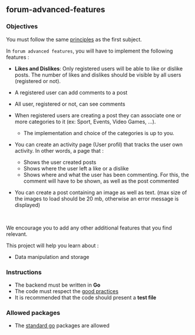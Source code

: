 ## forum-advanced-features

### Objectives

You must follow the same [principles](https://public.01-edu.org/subjects/forum/) as the first subject.

In `forum advanced features`, you will have to implement the following features :

<!-- - You will have to create a way to notify users when their posts are :

  - liked/disliked
  - commented -->
- **Likes and Dislikes**: Only registered users will be able to like or dislike posts. The number of likes and dislikes should be visible by all users (registered or not).
- A registered user can add comments to a post
- All user, registered or not, can see comments

- When registered users are creating a post they can associate one or more categories to it (ex: Sport, Events, Video Games, ...).
  - The implementation and choice of the categories is up to you.

- You can create an activity page (User profil) that tracks the user own activity. In other words, a page that :
  - Shows the user created posts
  - Shows where the user left a like or a dislike
  - Shows where and what the user has been commenting. For this, the comment will have to be shown, as well as the post commented
<!-- - You have to create a section where you will be able to Edit/Remove posts and comments. -->
- You can create a post containing an image as well as text. (max size of the images to load should be 20 mb, otherwise an error message is displayed)


<br>

We encourage you to add any other additional features that you find relevant.

This project will help you learn about :

- Data manipulation and storage

### Instructions

- The backend must be written in **Go**
- The code must respect the [good practices](https://public.01-edu.org/subjects/good-practices/)
- It is recommended that the code should present a **test file**

### Allowed packages

- The [standard go](https://golang.org/pkg/) packages are allowed
